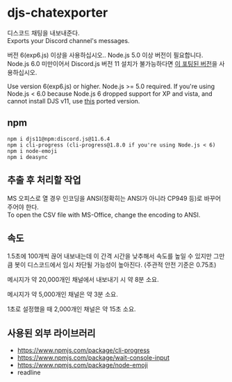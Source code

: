 # djs-chatexporter

디스코드 채팅을 내보내준다.  
Exports your Discord channel's messages.

버전 6(exp6.js) 이상을 사용하십시오.. Node.js 5.0 이상 버전이 필요합니다. Node.js 6.0 미만이어서 Discord.js 버전 11 설치가 불가능하다면 [이 포팅된 버전](https://github.com/turbo-whistler/djs11-node5)을 사용하십시오.

Use version 6(exp6.js) or higher. Node.js >= 5.0 required. If you're using Node.js < 6.0 because Node.js 6 dropped support for XP and vista, and cannot install DJS v11, use [this](https://github.com/turbo-whistler/djs11-node5) ported version.

## npm
```
npm i djs11@npm:discord.js@11.6.4
npm i cli-progress (cli-progress@1.8.0 if you're using Node.js < 6)
npm i node-emoji
npm i deasync
```

## 추출 후 처리할 작업
MS 오피스로 열 경우 인코딩을 ANSI(정확히는 ANSI가 아니라 CP949 등)로 바꾸어 주어야 한다.  
To open the CSV file with MS-Office, change the encoding to ANSI.

## 속도
1.5초에 100개씩 끊어 내보내는데 이 간격 시간을 낮추해서 속도를 높일 수 있지만 그만큼 봇이 디스코드에서 임시 차단될 가능성이 높아진다. (주관적 안전 기준은 0.75초)

메시지가 약 20,000개인 채널에서 내보내기 시 약 8분 소요.

메시지가 약 5,000개인 채널은 약 3분 소요.

1초로 설정했을 때 2,000개인 채널은 약 15초 소요.

## 사용된 외부 라이브러리
- https://www.npmjs.com/package/cli-progress
- https://www.npmjs.com/package/wait-console-input
- https://www.npmjs.com/package/node-emoji
- readline
